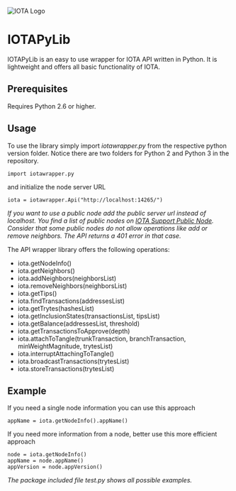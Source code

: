 ![IOTA Logo](http://fs5.directupload.net/images/170402/8d5xdkkb.png)

# IOTAPyLib

IOTAPyLib is an easy to use wrapper for IOTA API written in Python. It is lightweight and offers all basic functionality of IOTA.

## Prerequisites

Requires Python 2.6 or higher.

## Usage

To use the library simply import *iotawrapper.py* from the respective python version folder. Notice there are two folders for Python 2 and Python 3 in the repository. 

```import iotawrapper.py```

and initialize the node server URL

```iota = iotawrapper.Api("http://localhost:14265/")```

*If you want to use a public node add the public server url instead of localhost. You find a list of public nodes on [IOTA Support Public Node](http://www.iotasupport.com/lightwallet.shtml). Consider that some public nodes do not allow operations like add or remove neighbors. The API returns a 401 error in that case.*

The API wrapper library offers the following operations:

* iota.getNodeInfo()
* iota.getNeighbors()
* iota.addNeighbors(neighborsList)
* iota.removeNeighbors(neighborsList)
* iota.getTips()
* iota.findTransactions(addressesList)
* iota.getTrytes(hashesList)
* iota.getInclusionStates(transactionsList, tipsList)
* iota.getBalance(addressesList, threshold)
* iota.getTransactionsToApprove(depth)
* iota.attachToTangle(trunkTransaction, branchTransaction, minWeightMagnitude, trytesList)
* iota.interruptAttachingToTangle()
* iota.broadcastTransactions(trytesList)
* iota.storeTransactions(trytesList)


## Example

If you need a single node information you can use this approach

```
appName = iota.getNodeInfo().appName()
```

If you need more information from a node, better use this more efficient approach
```
node = iota.getNodeInfo()
appName = node.appName()
appVersion = node.appVersion()
```

*The package included file test.py shows all possible examples.*
